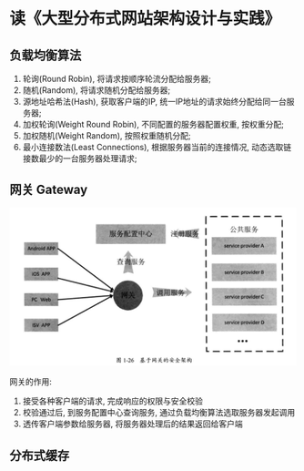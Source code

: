# 读《大型分布式网站架构设计与实践》


## 负载均衡算法

1. 轮询(Round Robin), 将请求按顺序轮流分配给服务器;
1. 随机(Random), 将请求随机分配给服务器;
1. 源地址哈希法(Hash), 获取客户端的IP, 统一IP地址的请求始终分配给同一台服务器;
1. 加权轮询(Weight Round Robin), 不同配置的服务器配置权重, 按权重分配;
1. 加权随机(Weight Random), 按照权重随机分配;
1. 最小连接数法(Least Connections), 根据服务器当前的连接情况, 动态选取链接数最少的一台服务器处理请求;


## 网关 Gateway

![](../../assets/gateway1.jpg)

网关的作用: 
1. 接受各种客户端的请求, 完成响应的权限与安全校验
1. 校验通过后, 到服务配置中心查询服务, 通过负载均衡算法选取服务器发起调用
1. 透传客户端参数给服务器, 将服务器处理后的结果返回给客户端


## 分布式缓存
